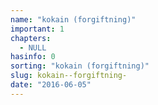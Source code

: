 ```yaml
---
name: "kokain (forgiftning)"
important: 1
chapters:
  - NULL
hasinfo: 0
sorting: "kokain (forgiftning)"
slug: kokain--forgiftning-
date: "2016-06-05"
---
```

